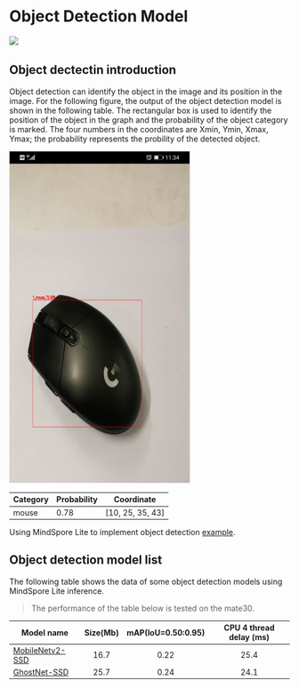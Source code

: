 # Object Detection Model

<a href="https://gitee.com/mindspore/docs/blob/r2.0/docs/lite/docs/source_en/object_detection_lite.md" target="_blank"><img src="https://mindspore-website.obs.cn-north-4.myhuaweicloud.com/website-images/r2.0/resource/_static/logo_source_en.png"></a>

## Object dectectin introduction

Object detection can identify the object in the image and its position in the image. For the following figure, the output of the object detection model is shown in the following table. The rectangular box is used to identify the position of the object in the graph and the probability of the object category is marked. The four numbers in the coordinates are Xmin, Ymin, Xmax, Ymax; the probability represents the probility of the detected object.

![object_detectiontion](images/object_detection.png)

| Category | Probability | Coordinate       |
| -------- | ----------- | ---------------- |
| mouse    | 0.78        | [10, 25, 35, 43] |

Using MindSpore Lite to implement object detection [example](https://gitee.com/mindspore/models/tree/master/official/lite/object_detection).

## Object detection model list

The following table shows the data of some object detection models using MindSpore Lite inference.

> The performance of the table below is tested on the mate30.

| Model name      | Size(Mb) | mAP(IoU=0.50:0.95) | CPU 4 thread delay (ms) |
|-----------------------| :----------: | :----------: | :-----------: |
| [MobileNetv2-SSD](https://download.mindspore.cn/model_zoo/official/lite/ssd_mobilenetv2_lite/ssd.ms) | 16.7 | 0.22 | 25.4 |
| [GhostNet-SSD](https://download.mindspore.cn/model_zoo/official/lite/ssd_ghostnet_lite/ssd.ms) | 25.7 | 0.24 | 24.1 |
